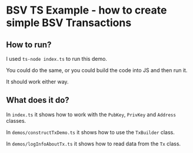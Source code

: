 # BSV TS Example - how to create simple BSV Transactions

## How to run?

I used `ts-node index.ts` to run this demo.

You could do the same, or you could build the code into JS and then run it.

It should work either way.

## What does it do?

In `index.ts` it shows how to work with the `PubKey`, `PrivKey` and `Address` classes.

In `demos/constructTxDemo.ts` it shows how to use the `TxBuilder` class.

In `demos/logInfoAboutTx.ts` it shows how to read data from the `Tx` class.
